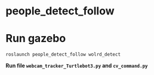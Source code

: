 # people_detect_follow

# Run gazebo

```roslaunch people_detect_follow wolrd_detect```

**Run file ```webcam_tracker_Turtlebot3.py```  and ```cv_command.py```**
